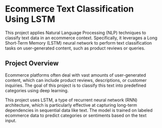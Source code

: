 # Ecommerce Text Classification Using LSTM 
This project applies Natural Language Processing (NLP) techniques to classify text data in an ecommerce context. Specifically, it leverages a Long Short-Term Memory (LSTM) neural network to perform text classification tasks on user-generated content, such as product reviews or queries. 

## Project Overview

Ecommerce platforms often deal with vast amounts of user-generated content, which can include product reviews, descriptions, or customer inquiries. The goal of this project is to classify this text into predefined categories using deep learning.

This project uses LSTM, a type of recurrent neural network (RNN) architecture, which is particularly effective at capturing long-term dependencies in sequential data like text. The model is trained on labeled ecommerce data to predict categories or sentiments based on the text input.
